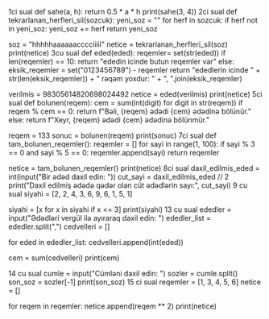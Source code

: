 1ci sual
def sahe(a, h):
    return 0.5 * a * h
print(sahe(3, 4))
2ci sual
def tekrarlanan_herfleri_sil(sozcuk):
    yeni_soz = ""
    for herf in sozcuk:
        if herf not in yeni_soz:
            yeni_soz += herf
    return yeni_soz

soz = "hhhhhaaaaaacccciiiii"
netice = tekrarlanan_herfleri_sil(soz)
print(netice)
3cu sual
def eded(eded):
    reqemler= set(str(eded))
    if len(reqemler) == 10:
        return "ededin icinde butun reqemler var"
    else:
        eksik_reqemler = set("0123456789") - reqemler
        return "ededlerin icinde " + str(len(eksik_reqemler)) + " rəqəm yoxdur: " + ", ".join(eksik_reqemler)

verilmis = 98305614820698024492
netice = eded(verilmis)
print(netice)
5ci sual
def bolunen(reqem):
    cem = sum(int(digit) for digit in str(reqem))
    if reqem % cem == 0:
        return f"Bəli, {reqem} ədədi {cem} ədədinə bölünür."
    else:
        return f"Xeyr, {reqem} ədədi {cem} ədədinə bölünmür."

reqem = 133
sonuc = bolunen(reqem)
print(sonuc)
7ci sual
def tam_bolunen_reqemler():
    reqemler = []
    for sayi in range(1, 100):
        if sayi % 3 == 0 and sayi % 5 == 0:
            reqemler.append(sayi)
    return reqemler

netice = tam_bolunen_reqemler()
print(netice)
8ci sual
daxil_edilmis_eded = int(input("Bir ədəd daxil edin: "))
cut_sayi = daxil_edilmis_eded // 2
print("Daxil edilmiş ədədə qədər olan cüt ədədlərin sayı:", cut_sayi)
9 cu sual
siyahi = [2, 2, 4, 3, 6, 9, 6, 1, 5, 1]

siyahi = [x for x in siyahi if x <= 3]
print(siyahi)
13 cu sual
ededler = input("Ədədləri vergül ilə ayıraraq daxil edin: ")
ededler_list = ededler.split(",")
cedvelleri = []

for eded in ededler_list:
    cedvelleri.append(int(eded))

cem = sum(cedvelleri)
print(cem)

14 cu sual
cumle = input("Cümləni daxil edin: ")
sozler = cumle.split()
son_soz = sozler[-1]
print(son_soz)
15 ci sual
reqemler = [1, 3, 4, 5, 6]
netice = []

for reqem in reqemler:
    netice.append(reqem ** 2)
print(netice)

